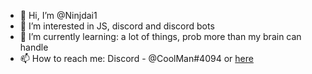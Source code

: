 - 👋 Hi, I’m @Ninjdai1
- 👀 I’m interested in JS, discord and discord bots
- 🌱 I’m currently learning: a lot of things, prob more than my brain can handle
- 📫 How to reach me: Discord - @CoolMan#4094 or <a href="https://www.youtube-nocookie.com/embed/dQw4w9WgXcQ?autoplay=1&cc_load_policy=1&controls=0&modestbranding=1">here</a>
